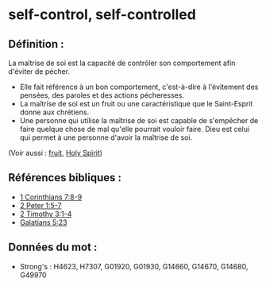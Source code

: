 # self-control, self-controlled

## Définition :

La maîtrise de soi est la capacité de contrôler son comportement afin d'éviter de pécher.

* Elle fait référence à un bon comportement, c'est-à-dire à l'évitement des pensées, des paroles et des actions pécheresses.
* La maîtrise de soi est un fruit ou une caractéristique que le Saint-Esprit donne aux chrétiens.
* Une personne qui utilise la maîtrise de soi est capable de s'empêcher de faire quelque chose de mal qu'elle pourrait vouloir faire. Dieu est celui qui permet à une personne d'avoir la maîtrise de soi.

(Voir aussi : [fruit](../other/fruit.md), [Holy Spirit](../kt/holyspirit.md))

## Références bibliques :

* [1 Corinthians 7:8-9](rc://en/tn/help/1co/07/08)
* [2 Peter 1:5-7](rc://en/tn/help/2pe/01/05)
* [2 Timothy 3:1-4](rc://en/tn/help/2ti/03/01)
* [Galatians 5:23](rc://en/tn/help/gal/05/23)

## Données du mot :

* Strong's : H4623, H7307, G01920, G01930, G14660, G14670, G14680, G49970
